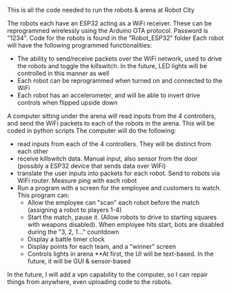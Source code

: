 This is all the code needed to run the robots & arena at Robot City

The robots each have an ESP32 acting as a WiFi receiver. These can be reprogrammed wirelessly using the Arduino OTA protocol. Password is "1234". Code for the robots is found in the "Robot_ESP32" folder
Each robot will have the following programmed functionalities:
- The ability to send/receive packets over the WiFi network, used to drive the robots and toggle the killswitch. In the future, LED lights will be controlled in this manner as well
- Each robot can be reprogrammed when turned on and connected to the WiFi
- Each robot has an accelerometer, and will be able to invert drive controls when flipped upside down

A computer sitting under the arena will read inputs from the 4 controllers, and send the WiFi packets to each of the robots in the arena. This will be coded in python scripts
The computer will do the following:
- read inputs from each of the 4 controllers. They will be distinct from each other
- receive killswitch data. Manual input, also sensor from the door (possibly a ESP32 device that sends data over WiFi)
- translate the user inputs into packets for each robot. Send to robots via WiFi router. Measure ping with each robot
- Run a program with a screen for the employee and customers to watch. This program can:
  - Allow the employee can "scan" each robot before the match (assigning a robot to players 1-4)
  - Start the match, pause it. (Allow robots to drive to starting squares with weapons disabled). When employee hits start, bots are disabled during the "3, 2, 1..." countdown
  - Display a battle timer clock
  - Display points for each team, and a "winner" screen
  - Controls lights in arena
**At first, the UI will be text-based. In the future, it will be GUI & sensor-based

  
In the future, I will add a vpn capability to the computer, so I can repair things from anywhere, even uploading code to the robots.

